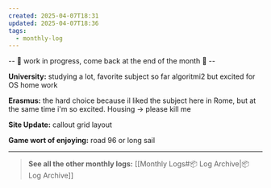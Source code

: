 ```yaml
---
created: 2025-04-07T18:31
updated: 2025-04-07T18:36
tags:
  - monthly-log
---
```

-- 🚧 work in progress, come back at the end of the month 🚧 --

**University:** studying a lot, favorite subject so far algoritmi2 but excited for OS home work

**Erasmus:** the hard choice because il liked the subject here in Rome, but at the same time i'm so excited. Housing -> please kill me

**Site Update:** callout grid layout

**Game wort of enjoying:** road 96 or long sail

---

>**See all the other monthly logs:** [[Monthly Logs#📦 Log Archive|📦 Log Archive]]
